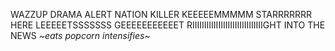 WAZZUP DRAMA ALERT NATION KILLER KEEEEEMMMMM STARRRRRRR HERE LEEEEETSSSSSSS GEEEEEEEEEEET RIIIIIIIIIIIIIIIIIIIIIIIIIIIIIIGHT INTO THE NEWS *~eats popcorn intensifies~*
